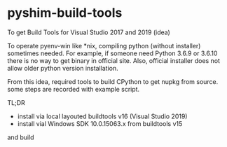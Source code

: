 # pyshim-build-tools
To get Build Tools for Visual Studio 2017 and 2019 (idea)

To operate pyenv-win like *nix, compiling python (without installer) sometimes needed.
For example, if someone need Python 3.6.9 or 3.6.10 there is no way to get binary in official site.
Also, official installer does not allow older python version installation.

From this idea, required tools to build CPython to get nupkg from source. some steps are recorded with example script.

TL;DR
* install via local layouted buildtools v16 (Visual Studio 2019)
* install vial Windows SDK 10.0.15063.x from buildtools v15 

and build
